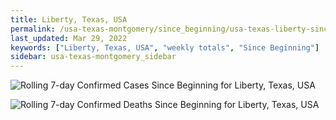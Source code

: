 ```yaml
---
title: Liberty, Texas, USA
permalink: /usa-texas-montgomery/since_beginning/usa-texas-liberty-since_beginning.html
last_updated: Mar 29, 2022
keywords: ["Liberty, Texas, USA", "weekly totals", "Since Beginning"]
sidebar: usa-texas-montgomery_sidebar
---
```


![Rolling 7-day Confirmed Cases Since Beginning for Liberty, Texas, USA](/covid_tracker/images/graphs/usa-texas-liberty-rolling_7_days_confirmed-since_beginning_graph.png)

![Rolling 7-day Confirmed Deaths Since Beginning for Liberty, Texas, USA](/covid_tracker/images/graphs/usa-texas-liberty-rolling_7_days_deaths-since_beginning_graph.png)
